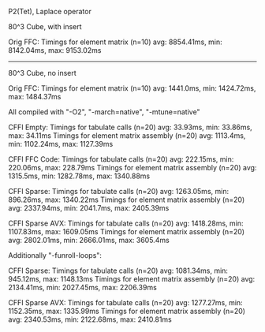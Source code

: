 P2(Tet), Laplace operator

80^3 Cube, with insert

Orig FFC:
Timings for element matrix (n=10) avg: 8854.41ms, min: 8142.04ms, max: 9153.02ms

---

80^3 Cube, no insert

Orig FFC:
Timings for element matrix (n=10) avg: 1441.0ms, min: 1424.72ms, max: 1484.37ms

All compiled with "-O2", "-march=native", "-mtune=native"

CFFI Empty:
Timings for tabulate calls (n=20) avg: 33.93ms, min: 33.86ms, max: 34.11ms
Timings for element matrix assembly (n=20) avg: 1113.4ms, min: 1102.24ms, max: 1127.39ms

CFFI FFC Code:
Timings for tabulate calls (n=20) avg: 222.15ms, min: 220.06ms, max: 228.79ms
Timings for element matrix assembly (n=20) avg: 1315.5ms, min: 1282.78ms, max: 1340.88ms

CFFI Sparse:
Timings for tabulate calls (n=20) avg: 1263.05ms, min: 896.26ms, max: 1340.22ms
Timings for element matrix assembly (n=20) avg: 2337.94ms, min: 2041.7ms, max: 2405.39ms

CFFI Sparse AVX:
Timings for tabulate calls (n=20) avg: 1418.28ms, min: 1107.83ms, max: 1609.05ms
Timings for element matrix assembly (n=20) avg: 2802.01ms, min: 2666.01ms, max: 3605.4ms

Additionally "-funroll-loops":

CFFI Sparse:
Timings for tabulate calls (n=20) avg: 1081.34ms, min: 945.12ms, max: 1148.13ms
Timings for element matrix assembly (n=20) avg: 2134.41ms, min: 2027.45ms, max: 2206.39ms

CFFI Sparse AVX:
Timings for tabulate calls (n=20) avg: 1277.27ms, min: 1152.35ms, max: 1335.99ms
Timings for element matrix assembly (n=20) avg: 2340.53ms, min: 2122.68ms, max: 2410.81ms